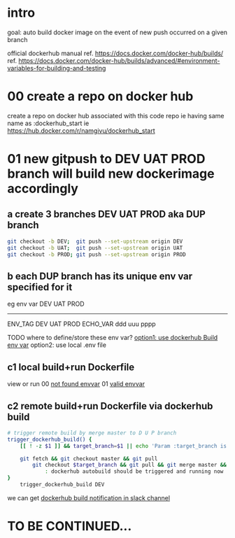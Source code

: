 # intro
goal: auto build docker image on the event of new push occurred on a given branch

official dockerhub manual 
ref. https://docs.docker.com/docker-hub/builds/
ref. https://docs.docker.com/docker-hub/builds/advanced/#environment-variables-for-building-and-testing

# 00 create a repo on docker hub 
create a repo on docker hub associated with this code repo 
ie having same name as :dockerhub_start
ie https://hub.docker.com/r/namgivu/dockerhub_start


# 01 new gitpush to DEV UAT PROD branch will build new dockerimage accordingly

## a create 3 branches DEV UAT PROD aka DUP branch
```bash
git checkout -b DEV;  git push --set-upstream origin DEV
git checkout -b UAT;  git push --set-upstream origin UAT
git checkout -b PROD; git push --set-upstream origin PROD
```

## b each DUP branch has its unique env var specified for it 
eg 
env var   DEV   UAT   PROD
--------  ----  ----  -----
ENV_TAG   DEV   UAT   PROD
ECHO_VAR  ddd   uuu   pppp

TODO where to define/store these env var?
[option1: use dockerhub Build env var](option1.use-dockerhub-build-envvar.md)
option2: use local .env file

## c1 local build+run Dockerfile
view or run
00 [not found envvar](../../docker/local-buildrun.notfound.sh)
01 [valid envvar](../../docker/local-buildrun.valid-envvar.sh)

## c2 remote build+run Dockerfile via dockerhub build
```bash
# trigger remote build by merge master to D U P branch
trigger_dockerhub_build() {
    [[ ! -z $1 ]] && target_branch=$1 || echo 'Param :target_branch is required as $1'  

    git fetch && git checkout master && git pull
        git checkout $target_branch && git pull && git merge master && git push origin $target_branch
            : dockerhub autobuild should be triggered and running now
}
    trigger_dockerhub_build DEV
```

we can get [dockerhub build notification in slack channel](./get-dockerhub-build-notify-in-slackchanel.png)

# TO BE CONTINUED...
